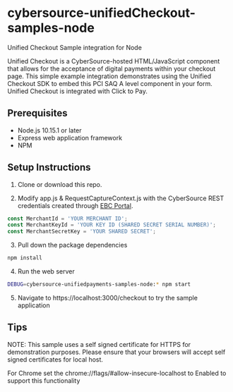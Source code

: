 # cybersource-unifiedCheckout-samples-node

Unified Checkout Sample integration for Node

Unified Checkout is a CyberSource-hosted HTML/JavaScript component that allows for the acceptance of digital payments within your checkout page. This simple example integration demonstrates using the Unified Checkout SDK to embed this PCI SAQ A level component in your form. Unified Checkout is integrated with Click to Pay.

## Prerequisites

- Node.js 10.15.1 or later
- Express web application framework
- NPM

## Setup Instructions

1. Clone or download this repo.

2. Modify app.js & RequestCaptureContext.js with the CyberSource REST credentials created through [EBC Portal](https://ebc2test.cybersource.com/).

  ```javascript
  const MerchantId = 'YOUR MERCHANT ID';
  const MerchantKeyId = 'YOUR KEY ID (SHARED SECRET SERIAL NUMBER)';
  const MerchantSecretKey = 'YOUR SHARED SECRET';
  ```

3. Pull down the package dependencies
  ```bash
  npm install
  ```

4. Run the web server
```bash
DEBUG=cybersource-unifiedpayments-samples-node:* npm start
```

5. Navigate to https://localhost:3000/checkout to try the sample application

## Tips
NOTE:  This sample uses a self signed certificate for HTTPS for demonstration purposes.  Please ensure that your browsers will accept self signed certificates for local host.

For Chrome set the chrome://flags/#allow-insecure-localhost to Enabled to support this functionality

